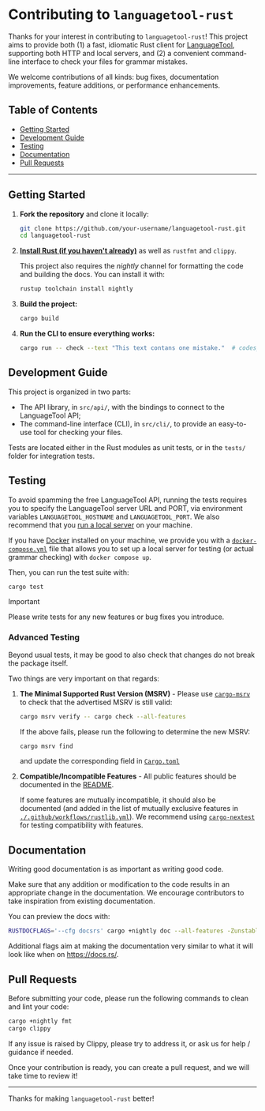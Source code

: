 # Contributing to `languagetool-rust`

Thanks for your interest in contributing to `languagetool-rust`! This project aims to provide both (1) a fast, idiomatic Rust client for [LanguageTool](https://languagetool.org/), supporting both HTTP and local servers, and (2) a convenient command-line interface to check your files for grammar mistakes.

We welcome contributions of all kinds: bug fixes, documentation improvements, feature additions, or performance enhancements.

## Table of Contents

- [Getting Started](#getting-started)
- [Development Guide](#development-guide)
- [Testing](#testing)
- [Documentation](#documentation)
- [Pull Requests](#pull-requests)

---

## Getting Started

1. **Fork the repository** and clone it locally:

   ```bash
   git clone https://github.com/your-username/languagetool-rust.git
   cd languagetool-rust
   ```

2. [**Install Rust (if you haven't already)**](https://www.rust-lang.org/learn/get-started) as well as `rustfmt` and `clippy`.

   This project also requires the *nightly* channel for formatting the code and building the docs. You can install it with:

   ```bash
   rustup toolchain install nightly
   ```

3. **Build the project:**

   ```bash
   cargo build
   ```

4. **Run the CLI to ensure everything works:**

   ```bash
   cargo run -- check --text "This text contans one mistake."  # codespell:ignore contans
   ```

## Development Guide

This project is organized in two parts:

- The API library, in `src/api/`, with the bindings to connect to the LanguageTool API;
- The command-line interface (CLI), in `src/cli/`, to provide an easy-to-use tool for checking your files.

Tests are located either in the Rust modules as unit tests, or in the `tests/` folder for integration tests.

## Testing

To avoid spamming the free LanguageTool API, running the tests requires you to specify the LanguageTool server URL and PORT, via environment variables `LANGUAGETOOL_HOSTNAME` and `LANGUAGETOOL_PORT`. We also recommend that you [run a local server](https://dev.languagetool.org/http-server) on your machine.

If you have [Docker](https://www.docker.com/) installed on your machine, we provide you with a [`docker-compose.yml`](./docker-compose.yml) file that allows you to set up a local server for testing (or actual grammar checking) with `docker compose up`.

Then, you can run the test suite with:

```bash
cargo test
```

> [!IMPORTANT]
> Please write tests for any new features or bug fixes you introduce.

### Advanced Testing

Beyond usual tests, it may be good to also check that changes do not break the package itself.

Two things are very important on that regards:
1. **The Minimal Supported Rust Version (MSRV)** - Please use [`cargo-msrv`](https://github.com/foresterre/cargo-msrv) to check that the advertised MSRV is still valid:
   ```bash
   cargo msrv verify -- cargo check --all-features
   ```
   If the above fails, please run the following to determine the new MSRV:
   ```bash
   cargo msrv find
   ```
   and update the corresponding field in [`Cargo.toml`](./Cargo.toml)
2.  **Compatible/Incompatible Features** - All public features should be documented in the [README](./README.md).
    
    If some features are mutually incompatible, it should also be documented (and added in the list of mutually exclusive features in [`./.github/workflows/rustlib.yml`](./.github/workflows/rustlib.yml)). We recommend using [`cargo-nextest`](https://github.com/nextest-rs/nextest) for testing compatibility with features.

## Documentation

Writing good documentation is as important as writing good code.

Make sure that any addition or modification to the code results in an appropriate change in the documentation. We encourage contributors to take inspiration from existing documentation.

You can preview the docs with:

```bash
RUSTDOCFLAGS='--cfg docsrs' cargo +nightly doc --all-features -Zunstable-options -Zrustdoc-scrape-examples --no-deps --open
```

Additional flags aim at making the documentation very similar to what it will look like when on https://docs.rs/.

## Pull Requests

Before submitting your code, please run the following commands to clean and lint your code:

```bash
cargo +nightly fmt
cargo clippy
```

If any issue is raised by Clippy, please try to address it, or ask us for help / guidance if needed.

Once your contribution is ready, you can create a pull request, and we will take time to review it!

---

Thanks for making `languagetool-rust` better!
